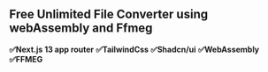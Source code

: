 ## Free Unlimited File Converter using webAssembly and Ffmeg

**✅Next.js 13 app router**
**✅TailwindCss**
**✅Shadcn/ui**
**✅WebAssembly**
**✅FFMEG**

